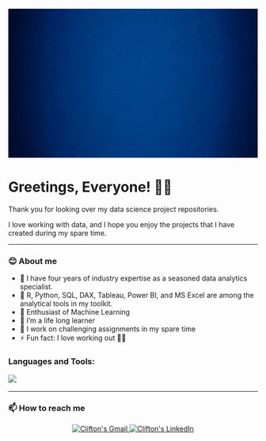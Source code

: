 
<p align="center">
  <img  src="https://github.com/Clifton-Lee/Clifton-Lee/blob/master/Clifton%20The%20Data%20Titan.gif", width = "1200px" height = "300px"/>
</p>

# Greetings, Everyone! 👋🏾
Thank you for looking over my data science project repositories.

I love working with data, and I hope you enjoy the projects that I have created during my spare time.

---
### **😊 About me**

- 🔭 I have four years of industry expertise as a seasoned data analytics specialist.
- 🧰 R, Python, SQL, DAX, Tableau, Power BI, and MS Excel are among the analytical tools in my toolkit.
- 🎰 Enthusiast of Machine Learning
- 🌱 I’m a life long learner
- 🤔 I work on challenging assignments in my spare time
- ⚡ Fun fact: I love working out 🏋🏽 

<h3 align="left">Languages and Tools:</h3>
<p align="left"> <img src="https://user-images.githubusercontent.com/63034651/124022502-7da05e00-d9b2-11eb-9bc6-6b50972d3aff.png">  </p>

---
### **📫 How to reach me**

<div align="center" style="text-align:center">
    <a href="mailto:clifton.x.lee@gmail.com">
        <img src="https://img.shields.io/badge/-Gmail-EA4335?style=for-the-badge&logo=Gmail&logoColor=white"
            alt="Clifton's Gmail">
    </a>
      <a href="https://www.linkedin.com/in/Clifton-Lee/">
        <img src="https://img.shields.io/badge/LinkedIn-0A66C2?style=for-the-badge&logo=linkedin&logoColor=white"
            alt="Clifton's LinkedIn">
            </a>
            </div>
